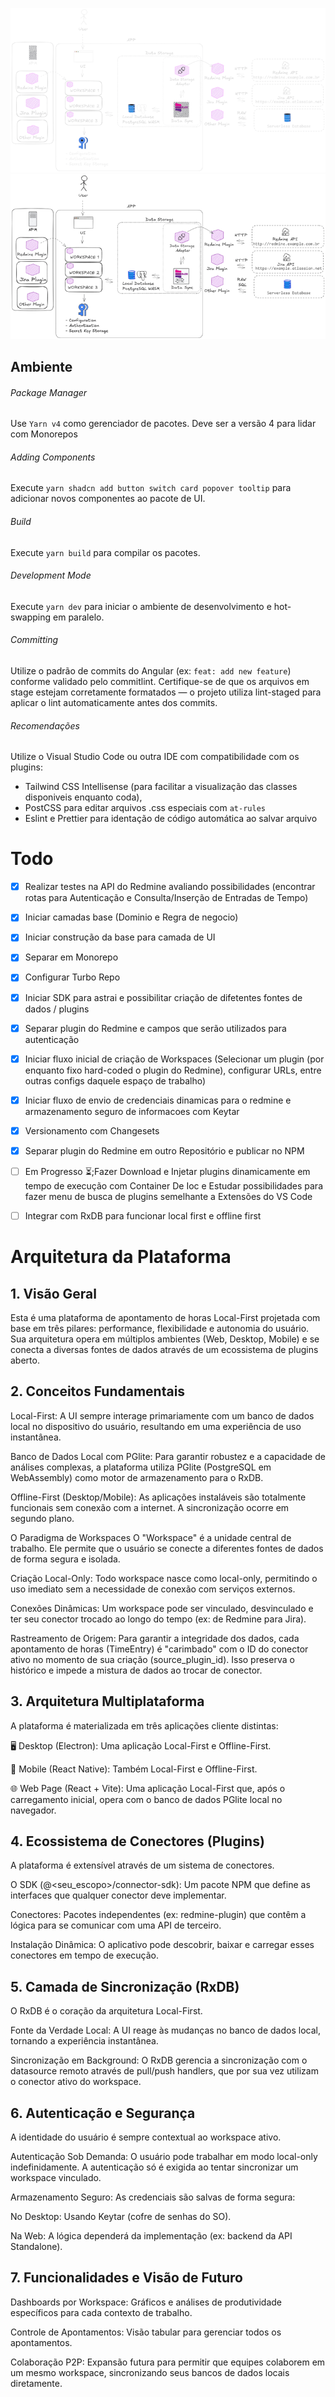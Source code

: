 <p>

![header-light](./docs/diagram-light.png#gh-dark-mode-only)
![header-dark](./docs/diagram-dark.png#gh-light-mode-only)

</p>

## Ambiente

###### Package Manager
Use `Yarn v4` como gerenciador de pacotes. Deve ser a versão 4 para lidar com Monorepos

###### Adding Components
Execute `yarn shadcn add button switch card popover tooltip` para adicionar novos componentes ao pacote de UI.

###### Build
Execute `yarn build` para compilar os pacotes.

###### Development Mode
Execute `yarn dev` para iniciar o ambiente de desenvolvimento e hot-swapping em paralelo.

###### Committing
Utilize o padrão de commits do Angular (ex: `feat: add new feature`) conforme validado pelo commitlint. Certifique-se de que os arquivos em stage estejam corretamente formatados — o projeto utiliza lint-staged para aplicar o lint automaticamente antes dos commits.

###### Recomendações
Utilize o Visual Studio Code ou outra IDE com compatibilidade com os plugins:
  - Tailwind CSS Intellisense (para facilitar a visualização das classes disponiveis enquanto coda), 
  - PostCSS para editar arquivos .css especiais com `at-rules`
  - Eslint e Prettier para identação de código automática ao salvar arquivo

# Todo
- [X] Realizar testes na API do Redmine avaliando possibilidades (encontrar rotas para Autenticação e Consulta/Inserção de Entradas de Tempo)
- [X] Iniciar camadas base (Dominio e Regra de negocio)
- [X] Iniciar construção da base para camada de UI 
- [X] Separar em Monorepo
- [X] Configurar Turbo Repo
- [X] Iniciar SDK para astrai e possibilitar criação de difetentes fontes de dados / plugins
- [X] Separar plugin do Redmine e campos que serão utilizados para autenticação 
- [X] Iniciar fluxo inicial de criação de Workspaces (Selecionar um plugin (por enquanto fixo hard-coded o plugin do Redmine), configurar URLs, entre outras configs daquele espaço de trabalho)
- [X]  Iniciar fluxo de envio de credenciais dinamicas para o redmine e armazenamento seguro de informacoes com Keytar
- [X] Versionamento com Changesets
- [X] Separar plugin do Redmine em outro Repositório e publicar no NPM
- [ ] Em Progresso ⏳;Fazer Download e Injetar plugins dinamicamente em tempo de execução com Container De Ioc e Estudar possibilidades para fazer menu de busca de plugins semelhante a Extensões do VS Code
- [ ] Integrar com RxDB para funcionar local first e offline first


# Arquitetura da Plataforma
## 1. Visão Geral
Esta é uma plataforma de apontamento de horas Local-First projetada com base em três pilares: performance, flexibilidade e autonomia do usuário. Sua arquitetura opera em múltiplos ambientes (Web, Desktop, Mobile) e se conecta a diversas fontes de dados através de um ecossistema de plugins aberto.

## 2. Conceitos Fundamentais
Local-First: A UI sempre interage primariamente com um banco de dados local no dispositivo do usuário, resultando em uma experiência de uso instantânea.

Banco de Dados Local com PGlite: Para garantir robustez e a capacidade de análises complexas, a plataforma utiliza PGlite (PostgreSQL em WebAssembly) como motor de armazenamento para o RxDB.

Offline-First (Desktop/Mobile): As aplicações instaláveis são totalmente funcionais sem conexão com a internet. A sincronização ocorre em segundo plano.

O Paradigma de Workspaces
O "Workspace" é a unidade central de trabalho. Ele permite que o usuário se conecte a diferentes fontes de dados de forma segura e isolada.

Criação Local-Only: Todo workspace nasce como local-only, permitindo o uso imediato sem a necessidade de conexão com serviços externos.

Conexões Dinâmicas: Um workspace pode ser vinculado, desvinculado e ter seu conector trocado ao longo do tempo (ex: de Redmine para Jira).

Rastreamento de Origem: Para garantir a integridade dos dados, cada apontamento de horas (TimeEntry) é "carimbado" com o ID do conector ativo no momento de sua criação (source_plugin_id). Isso preserva o histórico e impede a mistura de dados ao trocar de conector.

## 3. Arquitetura Multiplataforma
A plataforma é materializada em três aplicações cliente distintas:

🖥️ Desktop (Electron): Uma aplicação Local-First e Offline-First.

📱 Mobile (React Native): Também Local-First e Offline-First.

🌐 Web Page (React + Vite): Uma aplicação Local-First que, após o carregamento inicial, opera com o banco de dados PGlite local no navegador.

## 4. Ecossistema de Conectores (Plugins)
A plataforma é extensível através de um sistema de conectores.

O SDK (@<seu_escopo>/connector-sdk): Um pacote NPM que define as interfaces que qualquer conector deve implementar.

Conectores: Pacotes independentes (ex: redmine-plugin) que contêm a lógica para se comunicar com uma API de terceiro.

Instalação Dinâmica: O aplicativo pode descobrir, baixar e carregar esses conectores em tempo de execução.

## 5. Camada de Sincronização (RxDB)
O RxDB é o coração da arquitetura Local-First.

Fonte da Verdade Local: A UI reage às mudanças no banco de dados local, tornando a experiência instantânea.

Sincronização em Background: O RxDB gerencia a sincronização com o datasource remoto através de pull/push handlers, que por sua vez utilizam o conector ativo do workspace.

## 6. Autenticação e Segurança
A identidade do usuário é sempre contextual ao workspace ativo.

Autenticação Sob Demanda: O usuário pode trabalhar em modo local-only indefinidamente. A autenticação só é exigida ao tentar sincronizar um workspace vinculado.

Armazenamento Seguro: As credenciais são salvas de forma segura:

No Desktop: Usando Keytar (cofre de senhas do SO).

Na Web: A lógica dependerá da implementação (ex: backend da API Standalone).

## 7. Funcionalidades e Visão de Futuro
Dashboards por Workspace: Gráficos e análises de produtividade específicos para cada contexto de trabalho.

Controle de Apontamentos: Visão tabular para gerenciar todos os apontamentos.

Colaboração P2P: Expansão futura para permitir que equipes colaborem em um mesmo workspace, sincronizando seus bancos de dados locais diretamente.

